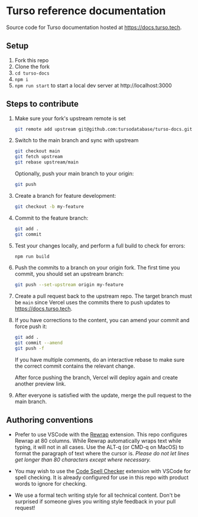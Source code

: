 # Turso reference documentation

Source code for Turso documentation hosted at https://docs.turso.tech.

## Setup

1. Fork this repo
1. Clone the fork
1. `cd turso-docs`
1. `npm i`
1. `npm run start` to start a local dev server at http://localhost:3000

## Steps to contribute

1. Make sure your fork's upstream remote is set

   ```bash
   git remote add upstream git@github.com:tursodatabase/turso-docs.git
   ```

1. Switch to the main branch and sync with upstream

   ```bash
   git checkout main
   git fetch upstream
   git rebase upstream/main
   ```

    Optionally, push your main branch to your origin:

   ```bash
   git push
   ```

1. Create a branch for feature development:

   ```bash
   git checkout -b my-feature
   ```

1. Commit to the feature branch:

   ```bash
   git add .
   git commit
   ```

1. Test your changes locally, and perform a full build to check for errors:

   ```bash
   npm run build
   ```

1. Push the commits to a branch on your origin fork. The first time you commit,
   you should set an upstream branch:

   ```bash
   git push --set-upstream origin my-feature
   ```

1. Create a pull request back to the upstream repo. The target branch must be
   `main` since Vercel uses the commits there to push updates to
   https://docs.turso.tech.


1. If you have corrections to the content, you can amend your commit and force
   push it:

   ```bash
   git add .
   git commit --amend
   git push -f
   ```

   If you have multiple comments, do an interactive rebase to make sure the
   correct commit contains the relevant change.

   After force pushing the branch, Vercel will deploy again and create another
   preview link.

1. After everyone is satisfied with the update, merge the pull request to the
   main branch.

## Authoring conventions

- Prefer to use VSCode with the [Rewrap] extension. This repo configures
  Rewrap at 80 columns. While Rewrap automatically wraps text while typing, it
  will not in all cases. Use the ALT-q (or CMD-q on MacOS) to format the
  paragraph of text where the cursor is. *Please do not let lines get longer
  than 80 characters except where necessary.*

- You may wish to use the [Code Spell Checker] extension with VSCode for
  spell checking. It is already configured for use in this repo with product
  words to ignore for checking.

- We use a formal tech writing style for all technical content. Don't be
  surprised if someone gives you writing style feedback in your pull request!


[Rewrap]: https://marketplace.visualstudio.com/items?itemName=stkb.rewrap
[Code Spell Checker]: https://marketplace.visualstudio.com/items?itemName=streetsidesoftware.code-spell-checker
